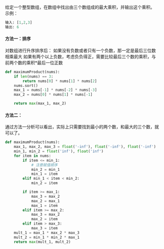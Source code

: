 给定一个整型数组，在数组中找出由三个数组成的最大乘积，并输出这个乘积。
示例：
```python
输入: [1,2,3]
输出: 6
```
#### 方法一：排序
对数组进行升序排序后：
如果没有负数或者只有一个负数，那一定是最后三位数相乘最大
如果有两个以上负数，考虑负负得正，需要比较最后三个数的乘积，与前两个数的乘积*最后一位正数

```python
def maximumProduct(nums):
    if len(nums) == 3:
        return nums[0] * nums[1] * nums[2]
    nums.sort()
    max_1 = nums[-1] * nums[-2] * nums[-3]
    max_2 = nums[0] * nums[1] * nums[-1]

    return max(max_1, max_2)
```
#### 方法二：
通过方法一分析可以看出，实际上只需要找到最小的两个数，和最大的三个数，就可以了。
```python
def maximumProduct(nums):
    max_1, max_2, max_3 = float('-inf'), float('-inf'), float('-inf')
    min_1, min_2 = float('inf'), float('inf')
    for item in nums:
        if item <= min_1:
            # 注意赋值顺序
            min_2 = min_1
            min_1 = item
        elif min_1 < item < min_2:
            min_2 = item

        if item >= max_1:
            max_3 = max_2
            max_2 = max_1
            max_1 = item
        elif item >= max_2:
            max_3 = max_2
            max_2 = item
        elif item > max_3:
            max_3 = item
    mult_1 = max_1 * max_2 * max_3
    mult_2 = min_1 * min_2 * max_1
    return max(mult_1, mult_2)
```
